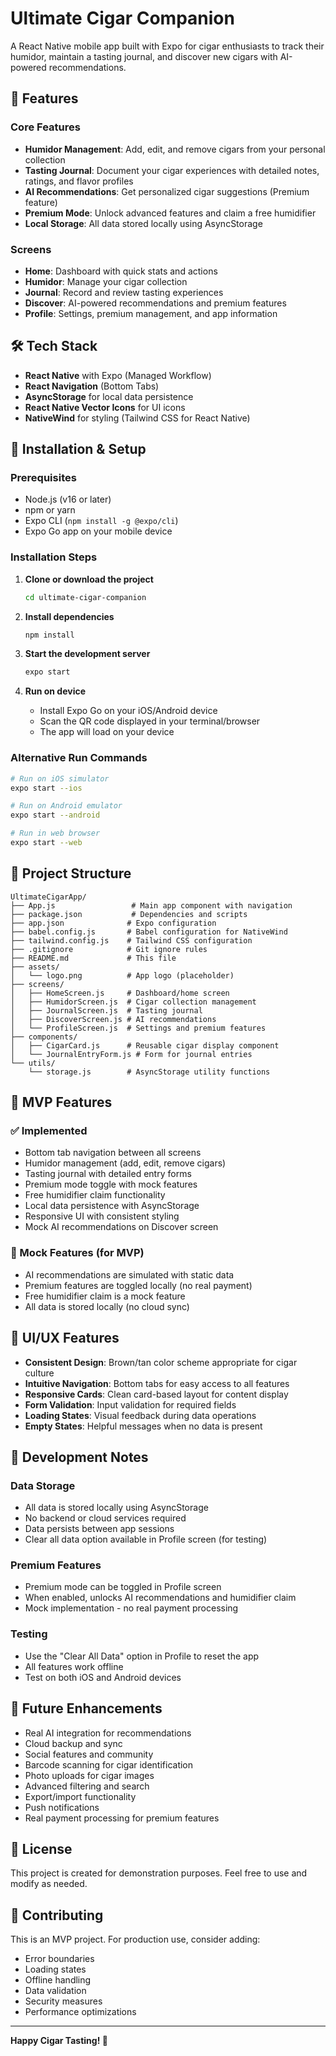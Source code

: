 # Ultimate Cigar Companion

A React Native mobile app built with Expo for cigar enthusiasts to track their humidor, maintain a tasting journal, and discover new cigars with AI-powered recommendations.

## 🚀 Features

### Core Features
- **Humidor Management**: Add, edit, and remove cigars from your personal collection
- **Tasting Journal**: Document your cigar experiences with detailed notes, ratings, and flavor profiles
- **AI Recommendations**: Get personalized cigar suggestions (Premium feature)
- **Premium Mode**: Unlock advanced features and claim a free humidifier
- **Local Storage**: All data stored locally using AsyncStorage

### Screens
- **Home**: Dashboard with quick stats and actions
- **Humidor**: Manage your cigar collection
- **Journal**: Record and review tasting experiences
- **Discover**: AI-powered recommendations and premium features
- **Profile**: Settings, premium management, and app information

## 🛠️ Tech Stack

- **React Native** with Expo (Managed Workflow)
- **React Navigation** (Bottom Tabs)
- **AsyncStorage** for local data persistence
- **React Native Vector Icons** for UI icons
- **NativeWind** for styling (Tailwind CSS for React Native)

## 📱 Installation & Setup

### Prerequisites
- Node.js (v16 or later)
- npm or yarn
- Expo CLI (`npm install -g @expo/cli`)
- Expo Go app on your mobile device

### Installation Steps

1. **Clone or download the project**
   ```bash
   cd ultimate-cigar-companion
   ```

2. **Install dependencies**
   ```bash
   npm install
   ```

3. **Start the development server**
   ```bash
   expo start
   ```

4. **Run on device**
   - Install Expo Go on your iOS/Android device
   - Scan the QR code displayed in your terminal/browser
   - The app will load on your device

### Alternative Run Commands
```bash
# Run on iOS simulator
expo start --ios

# Run on Android emulator
expo start --android

# Run in web browser
expo start --web
```

## 📁 Project Structure

```
UltimateCigarApp/
├── App.js                 # Main app component with navigation
├── package.json           # Dependencies and scripts
├── app.json              # Expo configuration
├── babel.config.js       # Babel configuration for NativeWind
├── tailwind.config.js    # Tailwind CSS configuration
├── .gitignore            # Git ignore rules
├── README.md             # This file
├── assets/
│   └── logo.png          # App logo (placeholder)
├── screens/
│   ├── HomeScreen.js     # Dashboard/home screen
│   ├── HumidorScreen.js  # Cigar collection management
│   ├── JournalScreen.js  # Tasting journal
│   ├── DiscoverScreen.js # AI recommendations
│   └── ProfileScreen.js  # Settings and premium features
├── components/
│   ├── CigarCard.js      # Reusable cigar display component
│   └── JournalEntryForm.js # Form for journal entries
└── utils/
    └── storage.js        # AsyncStorage utility functions
```

## 🎯 MVP Features

### ✅ Implemented
- Bottom tab navigation between all screens
- Humidor management (add, edit, remove cigars)
- Tasting journal with detailed entry forms
- Premium mode toggle with mock features
- Free humidifier claim functionality
- Local data persistence with AsyncStorage
- Responsive UI with consistent styling
- Mock AI recommendations on Discover screen

### 🔄 Mock Features (for MVP)
- AI recommendations are simulated with static data
- Premium features are toggled locally (no real payment)
- Free humidifier claim is a mock feature
- All data is stored locally (no cloud sync)

## 🎨 UI/UX Features

- **Consistent Design**: Brown/tan color scheme appropriate for cigar culture
- **Intuitive Navigation**: Bottom tabs for easy access to all features
- **Responsive Cards**: Clean card-based layout for content display
- **Form Validation**: Input validation for required fields
- **Loading States**: Visual feedback during data operations
- **Empty States**: Helpful messages when no data is present

## 🔧 Development Notes

### Data Storage
- All data is stored locally using AsyncStorage
- No backend or cloud services required
- Data persists between app sessions
- Clear all data option available in Profile screen (for testing)

### Premium Features
- Premium mode can be toggled in Profile screen
- When enabled, unlocks AI recommendations and humidifier claim
- Mock implementation - no real payment processing

### Testing
- Use the "Clear All Data" option in Profile to reset the app
- All features work offline
- Test on both iOS and Android devices

## 🚀 Future Enhancements

- Real AI integration for recommendations
- Cloud backup and sync
- Social features and community
- Barcode scanning for cigar identification
- Photo uploads for cigar images
- Advanced filtering and search
- Export/import functionality
- Push notifications
- Real payment processing for premium features

## 📄 License

This project is created for demonstration purposes. Feel free to use and modify as needed.

## 🤝 Contributing

This is an MVP project. For production use, consider adding:
- Error boundaries
- Loading states
- Offline handling
- Data validation
- Security measures
- Performance optimizations

---

**Happy Cigar Tasting! 🚬**
